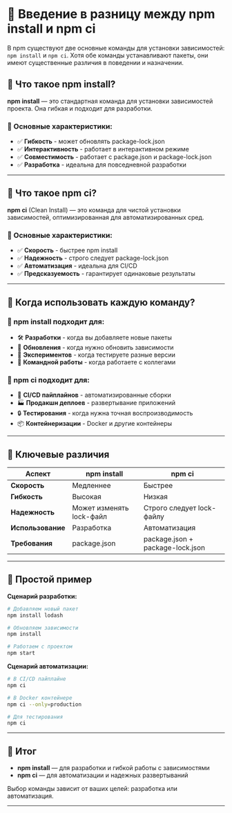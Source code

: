 # 📌 Введение в разницу между npm install и npm ci

В npm существуют две основные команды для установки зависимостей: `npm install` и `npm ci`. Хотя обе команды устанавливают пакеты, они имеют существенные различия в поведении и назначении.

## 🔹 Что такое npm install?

**npm install** — это стандартная команда для установки зависимостей проекта. Она гибкая и подходит для разработки.

### 📌 Основные характеристики:
- ✅ **Гибкость** - может обновлять package-lock.json
- ✅ **Интерактивность** - работает в интерактивном режиме
- ✅ **Совместимость** - работает с package.json и package-lock.json
- ✅ **Разработка** - идеальна для повседневной разработки

---

## 🔹 Что такое npm ci?

**npm ci** (Clean Install) — это команда для чистой установки зависимостей, оптимизированная для автоматизированных сред.

### 📌 Основные характеристики:
- ✅ **Скорость** - быстрее npm install
- ✅ **Надежность** - строго следует package-lock.json
- ✅ **Автоматизация** - идеальна для CI/CD
- ✅ **Предсказуемость** - гарантирует одинаковые результаты

---

## 🔹 Когда использовать каждую команду?

### 📌 npm install подходит для:

- 🛠️ **Разработки** - когда вы добавляете новые пакеты
- 🔄 **Обновления** - когда нужно обновить зависимости
- 🧪 **Экспериментов** - когда тестируете разные версии
- 👥 **Командной работы** - когда работаете с коллегами

### 📌 npm ci подходит для:

- 🚀 **CI/CD пайплайнов** - автоматизированные сборки
- 🏭 **Продакшн деплоев** - развертывание приложений
- 🔒 **Тестирования** - когда нужна точная воспроизводимость
- 📦 **Контейнеризации** - Docker и другие контейнеры

---

## 🔹 Ключевые различия

| Аспект | npm install | npm ci |
|--------|-------------|--------|
| **Скорость** | Медленнее | Быстрее |
| **Гибкость** | Высокая | Низкая |
| **Надежность** | Может изменять lock-файл | Строго следует lock-файлу |
| **Использование** | Разработка | Автоматизация |
| **Требования** | package.json | package.json + package-lock.json |

---

## 🔹 Простой пример

**Сценарий разработки:**
```bash
# Добавляем новый пакет
npm install lodash

# Обновляем зависимости
npm install

# Работаем с проектом
npm start
```

**Сценарий автоматизации:**
```bash
# В CI/CD пайплайне
npm ci

# В Docker контейнере
npm ci --only=production

# Для тестирования
npm ci
```

---

## 🎯 Итог

- **npm install** — для разработки и гибкой работы с зависимостями
- **npm ci** — для автоматизации и надежных развертываний

Выбор команды зависит от ваших целей: разработка или автоматизация.

---